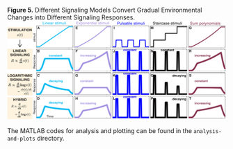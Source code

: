 **Figure 5.** Different Signaling Models Convert Gradual Environmental Changes into Different Signaling Responses.
![Figure 5](Jashnsaz_et_al_Figure05_v04-01.jpg)

The MATLAB codes for analysis and plotting can be found in the `analysis-and-plots` directory.

